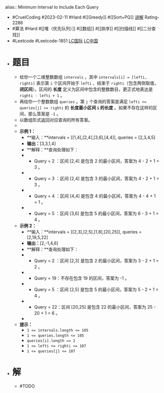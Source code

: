 alias:: Minimum Interval to Include Each Query
- #CruelCoding #2023-02-11 #Hard #[[Greedy]] #[[Sort+PQ]] [讲解](https://youtu.be/v5U-vodNfis) Rating-2286
- #算法 #Hard #[[堆（优先队列）]] #[[数组]] #[[排序]] #[[扫描线]] #[[二分查找]]
- #Leetcode #Leetcode-1851 [LC国际](https://leetcode.com/problems/minimum-interval-to-include-each-query/) [LC中国](https://leetcode.cn/problems/minimum-interval-to-include-each-query/)
- # 题目
	- 给你一个二维整数数组 `intervals` ，其中 `intervals[i] = [lefti, righti]` 表示第 `i` 个区间开始于 `lefti` 、结束于 `righti`（包含两侧取值，**闭区间**）。区间的 **长度** 定义为区间中包含的整数数目，更正式地表达是 `righti - lefti + 1` 。
	- 再给你一个整数数组 `queries` 。第 `j` 个查询的答案是满足 `lefti <= queries[j] <= righti` 的 **长度最小区间 `i` 的长度** 。如果不存在这样的区间，那么答案是 `-1` 。
	- 以数组形式返回对应查询的所有答案。
	-
	- **示例 1：**
		- **输入：**intervals = [[1,4],[2,4],[3,6],[4,4]], queries = [2,3,4,5]
		- **输出：**[3,3,1,4]
		- **解释：**查询处理如下：
		- - Query = 2 ：区间 [2,4] 是包含 2 的最小区间，答案为 4 - 2 + 1 = 3 。
		- - Query = 3 ：区间 [2,4] 是包含 3 的最小区间，答案为 4 - 2 + 1 = 3 。
		- - Query = 4 ：区间 [4,4] 是包含 4 的最小区间，答案为 4 - 4 + 1 = 1 。
		- - Query = 5 ：区间 [3,6] 是包含 5 的最小区间，答案为 6 - 3 + 1 = 4 。
	- **示例 2：**
		- **输入：**intervals = [[2,3],[2,5],[1,8],[20,25]], queries = [2,19,5,22]
		- **输出：**[2,-1,4,6]
		- **解释：**查询处理如下：
		- - Query = 2 ：区间 [2,3] 是包含 2 的最小区间，答案为 3 - 2 + 1 = 2 。
		- - Query = 19：不存在包含 19 的区间，答案为 -1 。
		- - Query = 5 ：区间 [2,5] 是包含 5 的最小区间，答案为 5 - 2 + 1 = 4 。
		- - Query = 22：区间 [20,25] 是包含 22 的最小区间，答案为 25 - 20 + 1 = 6 。
		-
	- **提示：**
		- `1 <= intervals.length <= 105`
		- `1 <= queries.length <= 105`
		- `queries[i].length == 2`
		- `1 <= lefti <= righti <= 107`
		- `1 <= queries[j] <= 107`
- # 解
	- #TODO